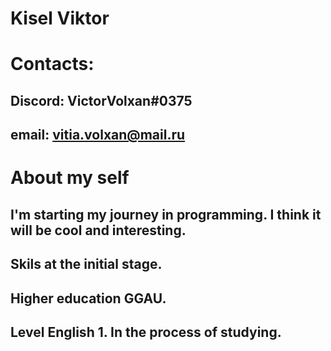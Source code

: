 # Kisel Viktor
# Contacts:
## Discord: VictorVolxan#0375 
## email: vitia.volxan@mail.ru
# About my self
## I'm starting my journey in programming. I think it will be cool and interesting.
## Skils at the initial stage.
## Higher education GGAU.
## Level English 1. In the process of studying.